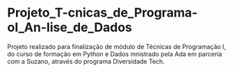 # Projeto_T-cnicas_de_Programa-oI_An-lise_de_Dados
Projeto realizado para finalização de módulo de Técnicas de Programação I, do curso de formação em Python e Dados mnistrado pela Ada em parceria com a Suzano, através do programa Diversidade Tech.
